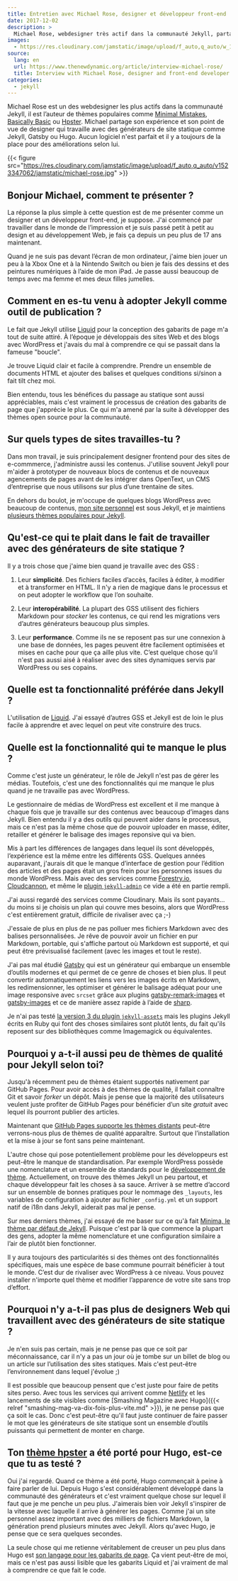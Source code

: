 ```yaml
---
title: Entretien avec Michael Rose, designer et développeur front-end
date: 2017-12-02
description: >
  Michael Rose, webdesigner très actif dans la communauté Jekyll, partage son retour d’expérience sur les générateurs de site statique.
images:
  - https://res.cloudinary.com/jamstatic/image/upload/f_auto,q_auto/w_1120,c_fit,co_white,g_north_west,x_80,y_80,l_text:poppins_80_ultrabold_line_spacing_-30:Questions%2520%25C3%25A0%2520Michael%2520Rose%252C%2520designer%2520et%2520d%25C3%25A9veloppeur%2520front-end/jamstatic/twitter-card.png
source:
  lang: en
  url: https://www.thenewdynamic.org/article/interview-michael-rose/
  title: Interview with Michael Rose, designer and front-end developer
categories:
  - jekyll
---
```


Michael Rose est un des webdesigner les plus actifs dans la communauté Jekyll,
il est l’auteur de thèmes populaires comme
[Minimal Mistakes](https://mmistakes.github.io/minimal-mistakes/),
[Basically Basic](https://mmistakes.github.io/jekyll-theme-basically-basic/) ou
[Hpster](https://mmistakes.github.io/hpstr-jekyll-theme/). Michael partage son
expérience et son point de vue de designer qui travaille avec des générateurs de
site statique comme Jekyll, Gatsby ou Hugo. Aucun logiciel n'est parfait et il y
a toujours de la place pour des améliorations selon lui.

{{< figure src="https://res.cloudinary.com/jamstatic/image/upload/f_auto,q_auto/v1523347062/jamstatic/michael-rose.jpg" >}}

## Bonjour Michael, comment te présenter ?

La réponse la plus simple à cette question est de me présenter comme un designer
et un développeur front-end, je suppose. J'ai commencé par travailler dans le
monde de l’impression et je suis passé petit à petit au design et au
développement Web, je fais ça depuis un peu plus de 17 ans maintenant.

Quand je ne suis pas devant l’écran de mon ordinateur, j'aime bien jouer un peu
à la Xbox One et à la Nintendo Switch ou bien je fais des dessins et des
peintures numériques à l’aide de mon iPad. Je passe aussi beaucoup de temps avec
ma femme et mes deux filles jumelles.

## Comment en es-tu venu à adopter Jekyll comme outil de publication ?

Le fait que Jekyll utilise [Liquid](https://shopify.github.io/liquid/) pour la
conception des gabarits de page m'a tout de suite attiré. À l’époque je
développais des sites Web et des blogs avec WordPress et j'avais du mal à
comprendre ce qui se passait dans la fameuse "boucle".

Je trouve Liquid clair et facile à comprendre. Prendre un ensemble de documents
HTML et ajouter des balises et quelques conditions si/sinon a fait tilt chez
moi.

Bien entendu, tous les bénéfices du passage au statique sont aussi appréciables,
mais c'est vraiment le processus de création des gabarits de page que j'apprécie
le plus. Ce qui m'a amené par la suite à développer des thèmes open source pour
la communauté.

## Sur quels types de sites travailles-tu ?

Dans mon travail, je suis principalement designer frontend pour des sites de
e-commmerce, j'administre aussi les contenus. J'utilise souvent Jekyll pour
m'aider à prototyper de nouveaux blocs de contenus et de nouveaux agencements de
pages avant de les intégrer dans OpenText, un CMS d’entreprise que nous
utilisons sur plus d’une trentaine de sites.

En dehors du boulot, je m'occupe de quelques blogs WordPress avec beaucoup de
contenus, [mon site personnel](https://mademistakes.com/) est sous Jekyll, et je
maintiens
[plusieurs thèmes populaires pour Jekyll](https://mademistakes.com/work/jekyll-themes/).

## Qu'est-ce qui te plait dans le fait de travailler avec des générateurs de site statique ?

Il y a trois chose que j'aime bien quand je travaille avec des
<abbr aria-label="Générateur de Site Statique">GSS</abbr> :

1.  Leur **simplicité**. Des fichiers faciles d’accès, faciles à éditer, à
    modifier et à transformer en HTML. Il n'y a rien de magique dans le
    processus et on peut adopter le workflow que l’on souhaite.

2.  Leur **interopérabilité**. La plupart des
    <abbr aria-label="Générateur de Site Statique">GSS</abbr> utilisent des
    fichiers Markdown pour _stocker_ les contenus, ce qui rend les migrations
    vers d’autres générateurs beaucoup plus simples.

3.  Leur **performance**. Comme ils ne se reposent pas sur une connexion à une
    base de données, les pages peuvent être facilement optimisées et mises en
    cache pour que ça aille plus vite. C’est quelque chose qu'il n'est pas aussi
    aisé à réaliser avec des sites dynamiques servis par WordPress ou ses
    copains.

## Quelle est ta fonctionnalité préférée dans Jekyll ?

L'utilisation de [Liquid](https://shopify.github.io/liquid/). J'ai essayé
d’autres <abbr aria-label="Générateur de Site Statique">GSS</abbr> et Jekyll est
de loin le plus facile à apprendre et avec lequel on peut vite construire des
trucs.

## Quelle est la fonctionnalité qui te manque le plus ?

Comme c'est juste un générateur, le rôle de Jekyll n'est pas de gérer les
médias. Toutefois, c'est une des fonctionnalités qui me manque le plus quand je
ne travaille pas avec WordPress.

Le gestionnaire de médias de WordPress est excellent et il me manque à chaque
fois que je travaille sur des contenus avec beaucoup d’images dans Jekyll. Bien
entendu il y a des outils qui peuvent aider dans le processus, mais ce n'est pas
la même chose que de pouvoir uploader en masse, éditer, retailler et générer le
balisage des images reponsive qui va bien.

Mis à part les différences de langages dans lequel ils sont développés,
l’expérience est la même entre les différents
<abbr aria-label="Générateur de Site Statique">GSS</abbr>. Quelques années
auparavant, j'aurais dit que le manque d’interface de gestion pour l’édition des
articles et des pages était un gros frein pour les personnes issues du monde
WordPress. Mais avec des services comme [Forestry.io](https://forestry.io),
[Cloudcannon](https://cloudcannon.com), et même le
[plugin `jekyll-admin`](https://github.com/jekyll/jekyll-admin/) ce vide a été
en partie rempli.

J'ai aussi regardé des services comme Cloudinary. Mais ils sont payants… du
moins si je choisis un plan qui couvre mes besoins, alors que WordPress c'est
entièrement gratuit, difficile de rivaliser avec ça ;-)

J'essaie de plus en plus de ne pas polluer mes fichiers Markdown avec des
balises personnalisées. Je rêve de pouvoir avoir un fichier en pur Markdown,
portable, qui s'affiche partout où Markdown est supporté, et qui peut être
prévisualisé facilement (avec les images et tout le reste).

J'ai pas mal étudié [Gatsby](https://www.gatsbyjs.org/) qui est un générateur
qui embarque un ensemble d’outils modernes et qui permet de ce genre de choses
et bien plus. Il peut convertir automatiquement les liens vers les images écrits
en Markdown, les redimensionner, les optimiser et générer le balisage adéquat
pour une image responsive avec `srcset` grâce aux plugins
[gatsby-remark-images](https://www.gatsbyjs.org/packages/gatsby-remark-images/)
et [gatsby-images](https://www.gatsbyjs.org/packages/gatsby-image/) et ce de
manière assez rapide à l’aide de [sharp](https://github.com/lovell/sharp).

Je n'ai pas testé
[la version 3 du plugin `jekyll-assets`](https://envygeeks.io/2017/11/21/jekyll-assets-3-released)
mais les plugins Jekyll écrits en Ruby qui font des choses similaires sont
plutôt lents, du fait qu'ils reposent sur des bibliothèques comme Imagemagick ou
équivalentes.

## Pourquoi y a-t-il aussi peu de thèmes de qualité pour Jekyll selon toi?

Jusqu'à récemment peu de thèmes étaient supportés nativement par GitHub Pages.
Pour avoir accès à des thèmes de qualité, il fallait connaître Git et savoir
_forker_ un dépôt. Mais je pense que la majorité des utilisateurs veulent juste
profiter de GitHub Pages pour bénéficier d’un site _gratuit_ avec lequel ils
pourront publier des articles.

Maintenant que
[GitHub Pages supporte les thèmes distants](https://github.com/blog/2464-use-any-theme-with-github-pages)
peut-être verrons-nous plus de thèmes de qualité apparaître. Surtout que
l’installation et la mise à jour se font sans peine maintenant.

L'autre chose qui pose potentiellement problème pour les développeurs est
peut-être le manque de standardisation. Par exemple WordPress possède une
nomenclature et un ensemble de standards pour le
[développement de thème](https://codex.wordpress.org/Theme_Development).
Actuellement, on trouve des thèmes Jekyll un peu partout, et chaque développeur
fait les choses à sa sauce. Arriver à se mettre d’accord sur un ensemble de
bonnes pratiques pour le nommage des `_layouts`, les variables de configuration
à ajouter au fichier `_config.yml` et un support natif de i18n dans Jekyll,
aiderait pas mal je pense.

Sur mes derniers thèmes, j'ai essayé de me baser sur ce qu'à fait
[Minima, le thème par défaut de Jekyll](https://github.com/jekyll/minima/).
Puisque c'est par là que commence la plupart des gens, adopter la même
nomenclature et une configuration similaire a l’air de plutôt bien fonctionner.

Il y aura toujours des particularités si des thèmes ont des fonctionnalités
spécifiques, mais une espèce de base commune pourrait bénéficier à tout le
monde. C’est dur de rivaliser avec WordPress à ce niveau. Vous pouvez installer
n'importe quel thème et modifier l’apparence de votre site sans trop d’effort.

## Pourquoi n'y a-t-il pas plus de designers Web qui travaillent avec des générateurs de site statique ?

Je n'en suis pas certain, mais je ne pense pas que ce soit par méconnaissance,
car il n'y a pas un jour où je tombe sur un billet de blog ou un article sur
l’utilisation des sites statiques. Mais c'est peut-être l’environnement dans
lequel j'évolue ;)

Il est possible que beaucoup pensent que c'est juste pour faire de petits sites
perso. Avec tous les services qui arrivent comme [Netlify](https://netlify.com)
et les lancements de site visibles comme
[Smashing Magazine avec Hugo]({{< relref "smashing-mag-va-dix-fois-plus-vite.md" >}}),
je ne pense pas que ça soit le cas. Donc c'est peut-être qu'il faut juste
continuer de faire passer le mot que les générateurs de site statique sont un
ensemble d’outils puissants qui permettent de monter en charge.

## Ton [thème hpster](https://dldx.github.io/hpstr-hugo-theme/) a été porté pour Hugo, est-ce que tu as testé ?

Oui j'ai regardé. Quand ce thème a été porté, Hugo commençait à peine à faire
parler de lui. Depuis Hugo s'est considérablement développé dans la communauté
des générateurs et c'est vraiment quelque chose sur lequel il faut que je me
penche un peu plus. J'aimerais bien voir Jekyll s'inspirer de la vitesse avec
laquelle il arrive à générer les pages. Comme j'ai un site personnel assez
important avec des milliers de fichiers Markdown, la génération prend plusieurs
minutes avec Jekyll. Alors qu'avec Hugo, je pense que ce sera quelques secondes.

La seule chose qui me retienne véritablement de creuser un peu plus dans Hugo
est [son langage pour les gabarits de page](https://gohugo.io/templates/). Ça
vient peut-être de moi, mais ce n'est pas aussi lisible que les gabarits Liquid
et j'ai vraiment de mal à comprendre ce que fait le code.
